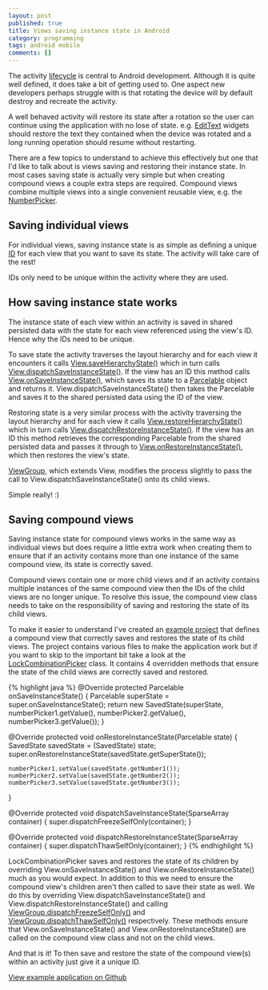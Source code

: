 ```yaml
---
layout: post
published: true
title: Views saving instance state in Android
category: programming
tags: android mobile
comments: []
---
```


The activity [lifecycle](http://developer.android.com/reference/android/app/Activity.html#ActivityLifecycle) is central to Android development. Although it is quite well defined, it does take a bit of getting used to. One aspect new developers perhaps struggle with is that rotating the device will by default destroy and recreate the activity.

A well behaved activity will restore its state after a rotation so the user can continue using the application with no lose of state. e.g. [EditText](http://developer.android.com/reference/android/widget/EditText.html) widgets should restore the text they contained when the device was rotated and a long running operation should resume without restarting.

There are a few topics to understand to achieve this effectively but one that I'd like to talk about is views saving and restoring their instance state. In most cases saving state is actually very simple but when creating compound views a couple extra steps are required. Compound views combine multiple views into a single convenient reusable view, e.g. the [NumberPicker](http://developer.android.com/reference/android/widget/NumberPicker.html).

## Saving individual views

For individual views, saving instance state is as simple as defining a unique [ID](http://developer.android.com/reference/android/view/View.html#attr_android:id "Android documentation on View IDs") for each view that you want to save its state. The activity will take care of the rest!

IDs only need to be unique within the activity where they are used.

## How saving instance state works

The instance state of each view within an activity is saved in shared persisted data with the state for each view referenced using the view's ID. Hence why the IDs need to be unique.

To save state the activity traverses the layout hierarchy and for each view it encounters it calls [View.saveHierarchyState()](http://developer.android.com/reference/android/view/View.html#saveHierarchyState(android.util.SparseArray<android.os.Parcelable>)) which in turn calls [View.dispatchSaveInstanceState()](http://developer.android.com/reference/android/view/View.html#dispatchSaveInstanceState(android.util.SparseArray<android.os.Parcelable>)). If the view has an ID this method calls [View.onSaveInstanceState()](http://developer.android.com/reference/android/view/View.html#onSaveInstanceState()), which saves its state to a [Parcelable](http://developer.android.com/reference/android/os/Parcelable.html) object and returns it. View.dispatchSaveInstanceState() then takes the Parcelable and saves it to the shared persisted data using the ID of the view.

Restoring state is a very similar process with the activity traversing the layout hierarchy and for each view it calls [View.restoreHierarchyState()](http://developer.android.com/reference/android/view/View.html#restoreHierarchyState(android.util.SparseArray<android.os.Parcelable>)) which in turn calls [View.dispatchRestoreInstanceState()](http://developer.android.com/reference/android/view/View.html#dispatchRestoreInstanceState(android.util.SparseArray<android.os.Parcelable>)). If the view has an ID this method retrieves the corresponding Parcelable from the shared persisted data and passes it through to [View.onRestoreInstanceState()](http://developer.android.com/reference/android/view/View.html#onRestoreInstanceState(android.os.Parcelable)), which then restores the view's state.

[ViewGroup](http://developer.android.com/reference/android/view/ViewGroup.html), which extends View, modifies the process slightly to pass the call to View.dispatchSaveInstanceState() onto its child views.

Simple really! :)

## Saving compound views

Saving instance state for compound views works in the same way as individual views but does require a little extra work when creating them to ensure that if an activity contains more than one instance of the same compound view, its state is correctly saved.

Compound views contain one or more child views and if an activity contains multiple instances of the same compound view then the IDs of the child views are no longer unique. To resolve this issue, the compound view class needs to take on the responsibility of saving and restoring the state of its child views.

To make it easier to understand I've created an [example project](https://github.com/CharlesHarley/Example-Android-SavingInstanceState) that defines a compound view that correctly saves and restores the state of its child views. The project contains various files to make the application work but if you want to skip to the important bit take a look at the [LockCombinationPicker](https://github.com/CharlesHarley/Example-Android-SavingInstanceState/blob/master/src/com/example/android/savinginstancestate/views/LockCombinationPicker.java) class. It contains 4 overridden methods that ensure the state of the child views are correctly saved and restored.

{% highlight java %}
@Override
protected Parcelable onSaveInstanceState() {
    Parcelable superState = super.onSaveInstanceState();
    return new SavedState(superState, numberPicker1.getValue(), numberPicker2.getValue(), numberPicker3.getValue());
}

@Override
protected void onRestoreInstanceState(Parcelable state) {
    SavedState savedState = (SavedState) state;
    super.onRestoreInstanceState(savedState.getSuperState());

    numberPicker1.setValue(savedState.getNumber1());
    numberPicker2.setValue(savedState.getNumber2());
    numberPicker3.setValue(savedState.getNumber3());
}

@Override
protected void dispatchSaveInstanceState(SparseArray container) {
    super.dispatchFreezeSelfOnly(container);
}

@Override
protected void dispatchRestoreInstanceState(SparseArray container) {
    super.dispatchThawSelfOnly(container);
}
{% endhighlight %}

LockCombinationPicker saves and restores the state of its children by overriding View.onSaveInstanceState() and View.onRestoreInstanceState() much as you would expect. In addition to this we need to ensure the compound view's children aren't then called to save their state as well. We do this by overriding View.dispatchSaveInstanceState() and View.dispatchRestoreInstanceState() and calling [ViewGroup.dispatchFreezeSelfOnly()](http://developer.android.com/reference/android/view/ViewGroup.html#dispatchFreezeSelfOnly(android.util.SparseArray<android.os.Parcelable>)) and [ViewGroup.dispatchThawSelfOnly()](http://developer.android.com/reference/android/view/ViewGroup.html#dispatchThawSelfOnly(android.util.SparseArray<android.os.Parcelable>)) respectively. These methods ensure that View.onSaveInstanceState() and View.onRestoreInstanceState() are called on the compound view class and not on the child views.

And that is it! To then save and restore the state of the compound view(s) within an activity just give it a unique ID.

[View example application on Github](https://github.com/CharlesHarley/Example-Android-SavingInstanceState)
